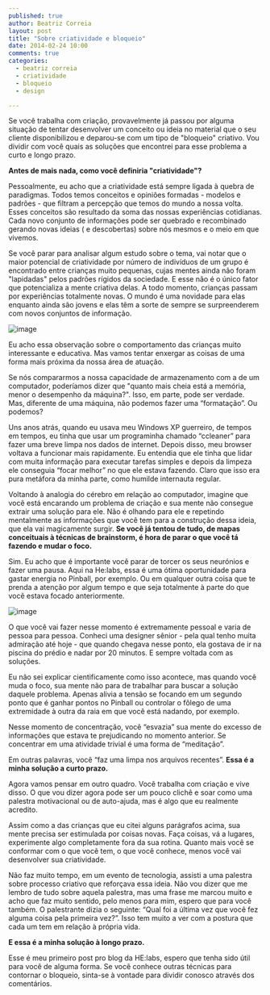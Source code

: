 ```yaml
---
published: true
author: Beatriz Correia
layout: post
title: "Sobre criatividade e bloqueio"
date: 2014-02-24 10:00
comments: true
categories:
  - beatriz correia
  - criatividade
  - bloqueio
  - design

---
```


Se você trabalha com criação, provavelmente já passou por alguma situação de tentar desenvolver um conceito ou ideia no material que o seu cliente disponibilizou e deparou-se com um tipo de "bloqueio" criativo. Vou dividir com você quais as soluções que encontrei para esse problema a curto e longo prazo.

<!--more-->

<b>Antes de mais nada, como você definiria "criatividade"?</b>

Pessoalmente, eu acho que a criatividade está sempre ligada à quebra de paradigmas. Todos temos conceitos e opiniões formadas - modelos e padrões - que filtram a percepção que temos do mundo a nossa volta. Esses conceitos são resultado da soma das nossas experiências cotidianas. Cada novo conjunto de informações pode ser quebrado e recombinado gerando novas ideias ( e descobertas) sobre nós mesmos e o meio em que vivemos.

Se você parar para analisar algum estudo sobre o tema, vai notar que o maior potencial de criatividade por número de indivíduos de um grupo é encontrado entre crianças muito pequenas, cujas mentes ainda não foram "lapidadas" pelos padrões rígidos da sociedade. E esse não é o único fator que potencializa a mente criativa delas. A todo momento, crianças passam por experiências totalmente novas. O mundo é uma novidade para elas enquanto ainda são jovens e elas têm a sorte de sempre se surpreenderem com novos conjuntos de informação.

![image](/blog/images/posts/2014-02-03/creative_adult.jpg)

Eu acho essa observação sobre o comportamento das crianças muito interessante e educativa. Mas vamos tentar enxergar as coisas de uma forma mais próxima da nossa área de atuação.

Se nós compararmos a nossa capacidade de armazenamento com a de um computador, poderíamos dizer que "quanto mais cheia está a memória, menor o desempenho da máquina?". Isso, em parte, pode ser verdade. Mas, diferente de uma máquina, não podemos fazer uma “formatação”. Ou podemos?

Uns anos atrás, quando eu usava meu Windows XP guerreiro, de tempos em tempos, eu tinha que usar um programinha chamado “ccleaner” para fazer uma breve limpa nos dados de internet. Depois disso, meu browser voltava a funcionar mais rapidamente. Eu entendia que ele tinha que lidar com muita informação para executar tarefas simples e depois da limpeza ele conseguia “focar melhor” no que ele estava fazendo. Claro que isso era pura metáfora da minha parte, como humilde internauta regular.

Voltando à analogia do cérebro em relação ao computador, imagine que você está encarando um problema de criação e sua mente não consegue extrair uma solução para ele. Não é olhando para ele e repetindo mentalmente as informações que você tem para a construção dessa ideia, que ela vai magicamente surgir. <b>Se você já tentou de tudo, de mapas conceituais à técnicas de brainstorm, é hora de parar o que você tá fazendo e mudar o foco.</b>

Sim. Eu acho que é importante você parar de torcer os seus neurónios e fazer uma pausa. Aqui na He:labs, essa é uma ótima oportunidade para gastar energia no Pinball, por exemplo. Ou em qualquer outra coisa que te prenda a atenção por algum tempo e que seja totalmente à parte do que você estava focado anteriormente.

![image](/blog/images/posts/2014-02-03/pinball.jpg)

O que você vai fazer nesse momento é extremamente pessoal e varia de pessoa para pessoa. Conheci uma designer sênior - pela qual tenho muita admiração até hoje - que quando chegava nesse ponto, ela gostava de ir na piscina do prédio e nadar por 20 minutos. E sempre voltada com as soluções.

Eu não sei explicar cientificamente como isso acontece, mas quando você muda o foco, sua mente não para de trabalhar para buscar a solução daquele problema. Apenas alivia a tensão se focando em um segundo ponto que é ganhar pontos no Pinball ou controlar o fôlego de uma extremidade à outra da raia em que você está nadando, por exemplo.

Nesse momento de concentração,  você “esvazia” sua mente do excesso de informações que estava te prejudicando no momento anterior. Se concentrar em uma atividade trivial é uma forma de “meditação”.

Em outras palavras, você “faz uma limpa nos arquivos recentes”. <b>Essa é a minha solução a curto prazo.</b>

Agora vamos pensar em outro quadro. Você trabalha com criação e vive disso. O que vou dizer agora pode ser um pouco clichê e soar como uma palestra motivacional ou de auto-ajuda, mas é algo que eu realmente acredito.

Assim como a das crianças que eu citei alguns parágrafos acima, sua mente precisa ser estimulada por coisas novas. Faça coisas, vá a lugares, experimente algo completamente fora da sua rotina. Quanto mais você se conformar com o que você tem, o que você conhece, menos você vai desenvolver sua criatividade.

Não faz muito tempo, em um evento de tecnologia, assisti a uma palestra sobre processo criativo que reforçava essa ideia. Não vou dizer que me lembro de tudo sobre aquela palestra, mas uma frase me marcou muito e acho que faz muito sentido, pelo menos para mim, espero que para você também. O palestrante dizia o seguinte: “Qual foi a última vez que você fez alguma coisa pela primeira vez?”. Isso tem muito a ver com a postura que cada um tem em relação à própria vida.

<b>E essa é a minha solução à longo prazo.</b>

Esse é meu primeiro post pro blog da HE:labs, espero que tenha sido útil para você de alguma forma. Se você conhece outras técnicas para contornar o bloqueio, sinta-se à vontade para dividir conosco através dos comentários.





